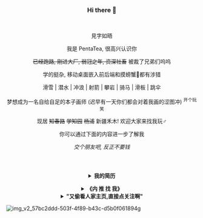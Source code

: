 <br>
<h3 align="center">Hi there 👋</h3>
<br>
<p align="center">見字如晤</p>
<p align="center">我是 PentaTea, 很高兴认识你</p>
<p align="center"><del>已经跑路, 刚进大厂, 弱冠之年, 资深社畜</del> 被裁了兄弟们呜呜</p>
<p align="center">学的挺杂, 移动桌面嵌入前后端和摸螃蟹🦀都有涉猎</p>
<p align="center">滑雪 | 潜水 | 冲浪 | 射箭 | 攀岩 | 骑马 | 滑板 | 跳伞 </p>
<p align="center">梦想成为一名自给自足的本子画师 (迟早有一天你们都会对着我画的涩图冲) <sup>开个玩笑</sup></p>
<p align="center">现居 <del>知春路</del> <del>学知园</del> <del>杨浦</del> 新疆禾木! 欢迎大家来找我玩♂</p>
<p align="center">你可以通过下面的内容进一步了解我</p>
<p align="center"><i>交个朋友吧, 反正不要钱</i></p>
<h1></h1>
<br>
<details>
<summary align="center"><b>我的简历</b></summary><br>

# 个人简历 <img src="https://img.shields.io/badge/Vue.js-35495E?style=for-the-badge&logo=vuedotjs&logoColor=4FC08D" alt="" align="right" height="41"> <img src="https://img.shields.io/badge/Vite-B73BFE?style=for-the-badge&logo=vite&logoColor=FFD62E" alt="" align="right" height="41">

__快速了解:__
- Zeno / 男 / 2001
- 北京 / 上海 / Remote
- [PentaTea@qq.com](mailto:PentaTea@qq.com)
- 前端研发 / 全栈 / 产品

资深前端开发，具备卓越的产品思维与工程架构能力。21岁时以**高中学历破格加入字节跳动**，作为飞书词典的前端核心负责人，主导产研团队治理和技术体系构建，实现团队严重Bug率降低 **84%**、支持业务DAU增长超 **160%**。擅长从业务痛点与损耗出发，通过体系化工程基建、质量左移与机制建设，驱动复杂B端产品的规模化交付与研发效率提升。

## **工作经历**

### **北京字节跳动科技有限公司 - 飞书词典** | **高级前端开发工程师 / 前端业务接口人** | 2022.05 - 2024.04

#### **业务增长与高价值交付**

*   作为前端负责人，带领团队支撑飞书词典核心DAU从 \** 万增长至 \** 万以上，增幅超**160%**。
*   主导交付海尔、海底捞等高价值客户的定制化需求（词条关系图谱，找人地图，词条订阅号等），将技术方案转化为客户好评与商业机会。
*   牵头完成公司级高优项目(字节内部黑话治理，文档纠错改写，MyAI等)，通过技术手段赋能管理办公室，系统性降低组织内部沟通成本。

#### **技术架构革新与研发范式升级**

*   **自研工具链**：主动识别问题，如基于AST解析Thrift协议解决联调损耗，文案合法性检测等，独立设计并落地多个代码生成工具，实现编译检测与线上告警机制；前端产物从 **10M 优化至 0.5M**，单项目解决超7000行存量代码。后将工具产品化，发布到公司并推广至多个兄弟团队，服务 **10+** 外部项目。
*   **中长期前瞻性规划**：为应对发版周期的潜在瓶颈与拓展业务机会，主导核心业务卡片的动态化架构升级。通过解耦对客户端与底层组件库的强依赖，构建独立、可动态下发的卡片资源包，后续推动飞书词典**抽象为独立服务**在内部（飞书审批/妙记）、外部（抖音电商）及客户共建（海尔CRM）等场景落地，实现技术方案的产品化

#### **工程体系与团队治理**

*   **背景**：接手面临“线上事故频发（年化7次）、需求堆积、发布流程人力密集”等系统性瓶颈的团队。
*   **监控与SLA**：从0到1构建前端监控埋点体系与Grafana大盘，半年周期定义并达成 P0/P1 场景 **99.99%** 可用性，通过滚动治理方案，将 MTTI 从 **15 分钟以上优化至 2 分钟内**。
*   **交付效率提升**：通过构建流程治理，自动化流水线，文档规则设定宣贯与人才培养，将发版、回归、Oncall 人力从正式员工 3 人天投入优化为外包 2 人天，支撑需求吞吐量提升约 **3 倍**。
*   **质量与防劣化**：主导质量与性能专项治理，搭建监控闭环解决存量问题，将LCP (P95) 从 **10 秒优化至 2.5 秒**，通过 CI 集成门控，拦截 **100+ 次**导致包体积或核心性能指标劣化的代码合入，建立质量周报与评比，制订团队质量红线与持续宣贯自测常见问题。
*   **团队赋能**：推行落地“Tech Owner”机制，编写配套文档体系，半年内成功培养多名外包同学成为独立技术负责人。
*   体系落地后，团队季度回归严重Bug率从 **27 %降至 4 % 以下（降幅 84%）**，线上事故数年化从 **7 次降至 1 次（降幅 86%）**。

#### **技术影响力**

*   **跨职能赋能：** 记录与发起**产研设计协作规范**系列宣讲，将技术可行性评审与工程标准前置至产品设计阶段，从源头降低协作损耗。
*   **知识体系与沉淀：** 建立团队**技术案例库与复盘机制**，通过定期Code Review、Case Study与分享会，驱动团队技术文化与代码质量的持续演进。



### **山东旭兴网络科技有限公司** | **前端负责人** | 2021.06 - 2022.04

*   作为技术负责人，从零搭建前端团队的技术体系与开发规范。
*   主导开发并维护公司级前端组件库、文档体系与代码生成器等基建。
*   建立代码审查与技术培训机制，主导技术方案评审，成功拦截严重风险超90%。



### **深圳大疆创新科技有限公司** | **RoboMaster 嵌入式开发实习生** | 2019.01 - 2019.02; 2019.07 - 2019.08

*   参与RoboMaster机器人研发，负责步兵机器人的运动控制与指令系统设计与实现。
*   基于 FreeRTOS 与 ROS 框架，开发了高实时性的多任务控制模块，提升了机器人的响应速度与行动准确性。



## **独立项目**

### **「思潮 Riff」智能任务管理 iOS 应用** | **独立开发者 & 产品负责人**

*   **产品洞察**：针对传统 Todo 工具在管理复杂、多上下文任务时引发的任务丢失，效率焦虑与“任务坟场”问题，设计以“时机”为核心，安全感为切入点的心智模型。
*   **创新机制**：系统可根据用户环境，定位等信息自动呈现 **3-5 项**可执行任务，同时支持多种项目类型实现“完成上一项才显示下一项”的串行机制，从根本上减轻用户决策疲劳。
*   目前产品在内测阶段，形态稳定，获得超过 20 名 KOL 的认可，预计 26 年初上线



## **技术能力**

*   **技术架构**：复杂系统架构设计、Monorepo、微前端、SLA体系设计
*   **工程化**：CI/CD、性能优化、模块化与构建工具
*   **语言与框架**：精通 **TypeScript**、**React/Vue** 及其生态；熟练掌握 **Node.js**；具备 **SwiftUI** 独立开发能力
*   **综合能力**：
    - **产品思维**：出色的业务洞察与用户体验意识，能将痛点转化为高价值技术方案。
    - **项目管理与领导力**：技术战略规划、跨团队协同推动、团队培养与机制建设。



## **教育背景**

* 福建理工大学 | 物联网工程 | 2019级 

  （主动退学）
  
## 致谢

- 感谢您花时间阅读我的简历，期待能有机会和您共事。

<br></details>
<details>
<summary align="center"><b>《内 推 找 我》</b></summary><br>
<div align="center"><b>和优秀的人，做有挑战的事</b></div>
<div align="center"><b>(虽然被裁了, 但是我还有很多好同事, 内推快来找我!!!)</b></div>
</details>
<details>
<summary align="center"><b>"又偷看人家主页,直接点关注啊"</b></summary><br>
<div align="center"><img src="https://user-images.githubusercontent.com/26431026/167385898-1fecf0ad-8560-4e31-bcf1-5df5ba2842f1.png"></div>
</details>

![img_v2_57bc2ddd-503f-4f89-b43c-d5b0f061894g](https://github.com/PentaTea/PentaTea/assets/26431026/c23f5108-c4e8-4485-aea4-8361f5f42bdf)
